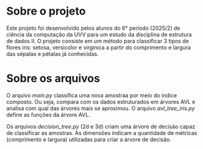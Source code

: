 # Sobre o projeto
Este projeto foi desenvolvido pelos alunos do 6° período (2025/2) de ciência da computação da UVV para um estudo da disciplina de estrutura de dados II. O projeto consiste em um método para classificar 3 tipos de flores iris: setosa, versicolor e virginica a partir do comprimento e largura das sépalas e pétalas já conhecidas.

# Sobre os arquivos
O arquivo _main.py_ classifica uma nova amostraa por meio do índice composto. Ou seja, compara com os dados estruturados em árvores AVL e analisa com qual das árvores mais se aproximou. O arquivo _avl_tree_iris.py_ define as funções da árvore AVL.

Os arquivos _decision_tree.py_ (2d e 3d) criam uma árvore de decisão capaz de classificar as amostras. As dimensões indicam a quantidade de métricas (comprimento e largura) utilizadas para criar a árvore de decisão.

